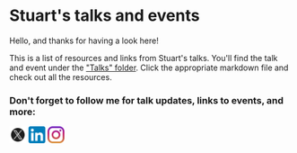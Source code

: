 # Stuart's talks and events

Hello, and thanks for having a look here!

This is a list of resources and links from Stuart's talks. You'll find the talk and event under the ["Talks" folder](https://github.com/stuartvdlee/TalksandEvents/Talks). Click the appropriate markdown file and check out all the resources.

### Don't forget to follow me for talk updates, links to events, and more:

<p align="left">
<a href="https://twitter.com/StuartvdLee" target="blank"><img align="center" src="https://github.com/StuartvdLee/StuartvdLee/blob/main/Socials/XLogo.jpeg" alt="" height="30" /></a> 
<a href="https://www.linkedin.com/in/stuartvdlee" target="blank"><img align="center" src="https://github.com/StuartvdLee/StuartvdLee/blob/main/Socials/LinkedInLogo.png" alt="" height="30" /></a>
<a href="https://www.instagram.com/stuartvdl/" target="blank"><img align="center" src="https://github.com/StuartvdLee/StuartvdLee/blob/main/Socials/InstagramLogo.png" alt="" height="30" /></a>
</p>